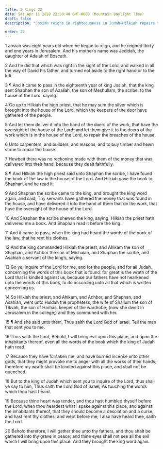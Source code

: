 ```yaml
---
title: 2 Kings 22
date: Sat Apr 11 2020 22:50:48 GMT-0600 (Mountain Daylight Time)
draft: false
description: "Josiah reigns in righteousness in Judah—Hilkiah repairs the temple and finds the book of the law—Josiah sorrows because of the wickedness of his fathers—Huldah prophesies wrath upon the people but blessings upon Josiah."

order: 22
---
```

    
1 Josiah was eight years old when he began to reign, and he reigned thirty and one years in Jerusalem. And his mother’s name was Jedidah, the daughter of Adaiah of Boscath.

2 And he did that which was right in the sight of the Lord, and walked in all the way of David his father, and turned not aside to the right hand or to the left.

3 ¶ And it came to pass in the eighteenth year of king Josiah, that the king sent Shaphan the son of Azaliah, the son of Meshullam, the scribe, to the house of the Lord, saying.

4 Go up to Hilkiah the high priest, that he may sum the silver which is brought into the house of the Lord, which the keepers of the door have gathered of the people.

5 And let them deliver it into the hand of the doers of the work, that have the oversight of the house of the Lord: and let them give it to the doers of the work which is in the house of the Lord, to repair the breaches of the house.

6 Unto carpenters, and builders, and masons, and to buy timber and hewn stone to repair the house.

7 Howbeit there was no reckoning made with them of the money that was delivered into their hand, because they dealt faithfully.

8 ¶ And Hilkiah the high priest said unto Shaphan the scribe, I have found the book of the law in the house of the Lord. And Hilkiah gave the book to Shaphan, and he read it.

9 And Shaphan the scribe came to the king, and brought the king word again, and said, Thy servants have gathered the money that was found in the house, and have delivered it into the hand of them that do the work, that have the oversight of the house of the Lord.

10 And Shaphan the scribe shewed the king, saying, Hilkiah the priest hath delivered me a book. And Shaphan read it before the king.

11 And it came to pass, when the king had heard the words of the book of the law, that he rent his clothes.

12 And the king commanded Hilkiah the priest, and Ahikam the son of Shaphan, and Achbor the son of Michaiah, and Shaphan the scribe, and Asahiah a servant of the king’s, saying.

13 Go ye, inquire of the Lord for me, and for the people, and for all Judah, concerning the words of this book that is found: for great is the wrath of the Lord that is kindled against us, because our fathers have not hearkened unto the words of this book, to do according unto all that which is written concerning us.

14 So Hilkiah the priest, and Ahikam, and Achbor, and Shaphan, and Asahiah, went unto Huldah the prophetess, the wife of Shallum the son of Tikvah, the son of Harhas, keeper of the wardrobe; (now she dwelt in Jerusalem in the college;) and they communed with her.

15 ¶ And she said unto them, Thus saith the Lord God of Israel, Tell the man that sent you to me.

16 Thus saith the Lord, Behold, I will bring evil upon this place, and upon the inhabitants thereof, even all the words of the book which the king of Judah hath read.

17 Because they have forsaken me, and have burned incense unto other gods, that they might provoke me to anger with all the works of their hands; therefore my wrath shall be kindled against this place, and shall not be quenched.

18 But to the king of Judah which sent you to inquire of the Lord, thus shall ye say to him, Thus saith the Lord God of Israel, As touching the words which thou hast heard.

19 Because thine heart was tender, and thou hast humbled thyself before the Lord, when thou heardest what I spake against this place, and against the inhabitants thereof, that they should become a desolation and a curse, and hast rent thy clothes, and wept before me; I also have heard thee, saith the Lord.

20 Behold therefore, I will gather thee unto thy fathers, and thou shalt be gathered into thy grave in peace; and thine eyes shall not see all the evil which I will bring upon this place. And they brought the king word again.
